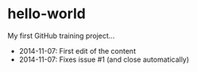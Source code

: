 hello-world
===========

My first GitHub training project...

* 2014-11-07: First edit of the content
* 2014-11-07: Fixes issue #1 (and close automatically)
